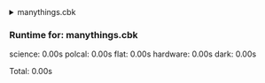 <details><summary>manythings.cbk</summary><blockquote><pre>stuff
one thing
two thing
three thing
more stuff
other stuff
one thing
two thing
three thing
</pre></blockquote></details><h3>Runtime for: manythings.cbk           </h3>

  science: 0.00s  polcal: 0.00s  flat: 0.00s  hardware: 0.00s  dark: 0.00s

  Total: 0.00s